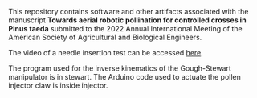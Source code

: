 This repository contains software and other artifacts associated with the manuscript **Towards aerial robotic pollination for controlled crosses in Pinus taeda** submitted
to the 2022 Annual International Meeting of the American Society of Agricultural and Biological Engineers.

The video of a needle insertion test can be accessed [here](https://youtube.com/shorts/joC8m7MPCQg?feature=share).

The program used for the inverse kinematics of the Gough-Stewart manipulator is in stewart. The Arduino code used to actuate the pollen injector claw is inside injector.
